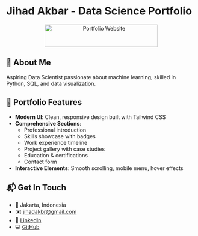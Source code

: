 # Jihad Akbar - Data Science Portfolio

<p align="center">
  <a href="https://jihadakbr.github.io">
    <img src="https://img.shields.io/badge/🔗_Portfolio_Website-4285F4?style=for-the-badge" width="300" height="60" alt="Portfolio Website"/>
  </a>
</p>

## 👋 About Me
Aspiring Data Scientist passionate about machine learning, skilled in Python, SQL, and data visualization.

## 🌟 Portfolio Features
- **Modern UI**: Clean, responsive design built with Tailwind CSS
- **Comprehensive Sections**:
  - Professional introduction
  - Skills showcase with badges
  - Work experience timeline
  - Project gallery with case studies
  - Education & certifications
  - Contact form
- **Interactive Elements**: Smooth scrolling, mobile menu, hover effects

## 📬 Get In Touch
- 📍 Jakarta, Indonesia
- ✉️ jihadakbr@gmail.com
- 🔗 [LinkedIn](https://linkedin.com/in/jihadakbr)
- 💻 [GitHub](https://github.com/jihadakbr)